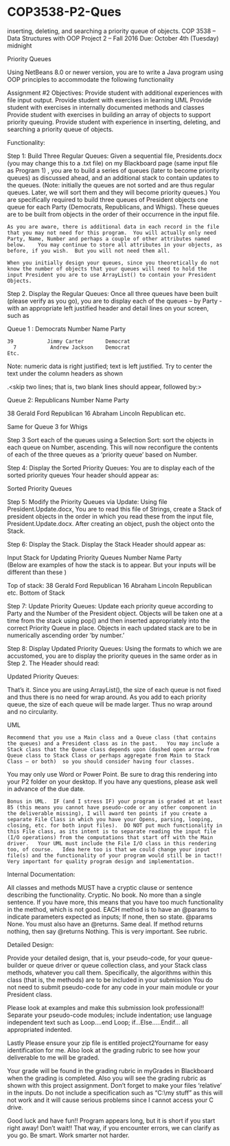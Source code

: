 # COP3538-P2-Ques
inserting, deleting, and searching a priority queue of objects.
COP 3538 – Data Structures with OOP
Project 2 – Fall 2016
Due:  October 4th (Tuesday) midnight

Priority Queues

Using NetBeans 8.0 or newer version, you are to write a Java program using OOP principles to accommodate the following functionality
  
Assignment #2
Objectives:
	Provide student with additional experiences with file input output.
	Provide student with exercises in learning UML
	Provide student with exercises in internally documented methods and classes 
	Provide student with exercises in building an array of objects to support priority 			queuing.
	Provide student with experience in inserting, deleting, and searching a priority 			queue of objects.

	
Functionality:

Step 1:  Build Three Regular Queues:  Given a sequential file, Presidents.docx (you may change this to a .txt file) on my Blackboard page  (same input file as Program 1) , you are to build a series of queues (later to become priority queues) as discussed ahead, and an additional stack to contain updates to the queues.  (Note:  initially the queues are not sorted and are thus regular queues.  Later, we will sort them and they will become priority queues.)  You are specifically required to build three queues of President objects one queue for each Party (Democrats, Republicans, and Whigs).  These queues are to be built from objects in the order of their occurrence in the input file.   

	As you are aware, there is additional data in each record in the file that you may not need for this program.  You will actually only need Party, Name, Number and perhaps a couple of other attributes named below.    You may continue to store all attributes in your objects, as before, if you wish.  But you will not need them all.

	When you initially design your queues, since you theoretically do not know the number of objects that your queues will need to hold the input President you are to use ArrayList() to contain your President Objects.  

	 

Step 2.  Display the Regular Queues:  Once all three  queues have been built (please verify as you go), you are to display each of the queues – by Party -  with an appropriate left justified header and detail lines on your screen, such as

Queue 1 : Democrats
     <skip a line> 
Number	Name		  Party

    39           Jimmy Carter     	Democrat
      7           Andrew Jackson	Democrat
	Etc.
Note:  numeric data is right justified;  text is left justified.
Try to center the text under the column headers as shown

.<skip two lines;  that is, two blank lines should appear, followed by:>

Queue 2:  Republicans 
	<skip a line>
Number	  Name		  Party

   38             Gerald Ford             Republican
   16             Abraham Lincoln    Republican
	etc.

Same for Queue 3 for Whigs


Step 3 Sort each of the queues using a Selection Sort:  sort the objects in each queue on Number, ascending.   This will now reconfigure the contents of each of the three queues as a ‘priority queue’ based on Number.

Step 4:  Display the Sorted Priority Queues:  You are to display each of the sorted priority queues    Your header should appear as:

Sorted Priority Queues    
<follow with a blank line and then print each queue in the format above>

Step 5:  Modify the Priority Queues via Update:  Using file President.Update.docx, 
You are to read this file of Strings, create a Stack of president objects in the order in which you read these from the input file, President.Update.docx.  After creating an object, push the object onto the Stack.

Step 6:  Display the Stack.  Display the Stack
Header should appear as:

Input Stack for Updating Priority Queues
<skip a blank line>
Number	  Name		  Party		
(Below are examples of how the stack is to appear.  But your inputs will be different than these )

Top of stack:
   38             Gerald Ford             Republican
   16             Abraham Lincoln    Republican
	etc.
Bottom of Stack

Step 7:  Update Priority Queues:  Update each priority queue according to Party and the Number of the President object.   Objects will be taken one at a time from the stack using pop() and then inserted appropriately into the correct Priority Queue in place.  Objects in each updated stack are to be in numerically ascending order ‘by number.’

Step 8:  Display Updated Priority Queues:  Using the formats to which we are accustomed, you are to display the priority queues in the same order as in Step 2.  The Header should read:

Updated Priority Queues:

<the rest is the same>


That’s it.    Since you are using ArrayList(), the size of each queue is not fixed and thus there is no need for wrap around.   As you add to each priority queue, the size of each queue will be made larger.  Thus no wrap around and no circularity. 


UML
	
	Recommend that you use a Main class and a Queue class (that contains the queues) and a President class as in the past.   You may include a Stack class that the Queue class depends upon (dashed open arrow from Queue class to Stack Class or perhaps aggregate from Main to Stack Class – or both)  so you should consider having four classes.

You may only use Word or Power Point.  Be sure to drag this rendering into your P2 folder on your desktop.  If you have any questions, please ask well in advance of the due date.

	Bonus in UML.  IF (and I stress IF) your program is graded at at least 85 (this means you cannot have pseudo-code or any other component in the deliverable missing), I will award ten points if you create a separate File Class in which you have your Opens, parsing, looping, closing, etc. for both input files).  DO NOT put much functionality in this File class, as its intent is to separate reading the input file (I/O operations) from the computations that start off with the Main driver.   Your UML must include the File I/O class in this rendering too, of course.   Idea here too is that we could change your input file(s) and the functionality of your program would still be in tact!!   Very important for quality program design and implementation.

Internal Documentation:

All classes and methods MUST have a cryptic clause or sentence describing the functionality.  Cryptic.  No book.  No more than a single sentence.   If you have more, this means that you have too much functionality in the method, which is not good.   EACH method is to have an @params to indicate parameters expected as inputs;  If none, then so state.  @params  None.  You must also have an @returns.  Same deal.  If method returns nothing, then say @returns Nothing.   This is very important.  See rubric.


Detailed Design:

Provide your detailed design, that is, your pseudo-code, for your queue-builder or queue driver or queue collection class, and your Stack class methods, whatever you call them.  Specifically, the algorithms within this class (that is, the methods) are to be included in your submission  You do not need to submit pseudo-code for any code in your main module or your President class.

Please look at examples and make this submission look professional!!  Separate your pseudo-code modules;  include indentation;  use language independent text such as Loop….end Loop;   if…Else…..Endif… all appropriated indented.

Lastly
Please ensure your zip file is entitled project2Yourname for easy identification for me.  Also look at the grading rubric to see how your deliverable to me will be graded.

Your grade will be found in the grading rubric in myGrades in Blackboard when the grading is completed.  Also you will see the grading rubric as shown with this project assignment.  Don’t forget to make your files ‘relative’ in the inputs.  Do not include a specification such as “C:\my stuff” as this will not work and it will cause serious problems since I cannot access your C drive.

Good luck and have fun!!
Program appears long, but it is short if you start right away!  Don’t wait!!  That way, if you encounter errors, we can clarify as you go.  Be smart.  Work smarter not harder.

